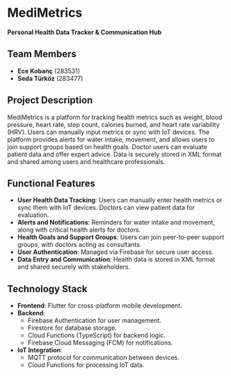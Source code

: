 # MediMetrics
**Personal Health Data Tracker & Communication Hub**

## Team Members
- **Ece Kobanç** (283531)
- **Seda Türköz** (283477)

## Project Description
MediMetrics is a platform for tracking health metrics such as weight, blood pressure, heart rate, step count, calories burned, and heart rate variability (HRV). Users can manually input metrics or sync with IoT devices. The platform provides alerts for water intake, movement, and allows users to join support groups based on health goals. Doctor users can evaluate patient data and offer expert advice. Data is securely stored in XML format and shared among users and healthcare professionals.

## Functional Features
- **User Health Data Tracking**: Users can manually enter health metrics or sync them with IoT devices. Doctors can view patient data for evaluation.
- **Alerts and Notifications**: Reminders for water intake and movement, along with critical health alerts for doctors.
- **Health Goals and Support Groups**: Users can join peer-to-peer support groups, with doctors acting as consultants.
- **User Authentication**: Managed via Firebase for secure user access.
- **Data Entry and Communication**: Health data is stored in XML format and shared securely with stakeholders.

## Technology Stack
- **Frontend**: Flutter for cross-platform mobile development.
- **Backend**: 
  - Firebase Authentication for user management.
  - Firestore for database storage.
  - Cloud Functions (TypeScript) for backend logic.
  - Firebase Cloud Messaging (FCM) for notifications.
- **IoT Integration**: 
  - MQTT protocol for communication between devices.
  - Cloud Functions for processing IoT data.

